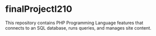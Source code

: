 # finalProjectI210

This repository contains PHP Programming Language features that connects to an SQL database, runs queries, and manages site content.
